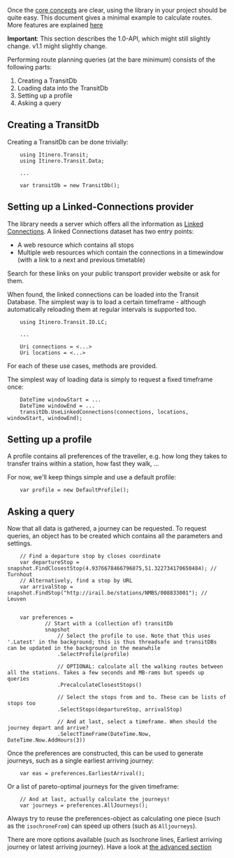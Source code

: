 Once the [core concepts](index.md) are clear, using the library in your project should be quite easy.
This document gives a minimal example to calculate routes. More features are explained [here](MoreOptions.md)

**Important**: This section describes the 1.0-API, which might still slightly change. v1.1 might slightly change.

Performing route planning queries (at the bare minimum) consists of the following parts:

1. Creating a TransitDb
2. Loading data into the TransitDb
3. Setting up a profile
4. Asking a query


Creating a TransitDb
--------------------

Creating a TransitDb can be done trivially:


        using Itinero.Transit;
        using Itinero.Transit.Data;
        
        ...
        
        var transitDb = new TransitDb();
        

Setting up a Linked-Connections provider
----------------------------------------

The library needs a server which offers all the information as [Linked Connections](linkedconnections.org).
A linked Connections dataset has two entry points:

 - A web resource which contains all stops
 - Multiple web resources which contain the connections in a timewindow (with a link to a next and previous timetable)

Search for these links on your public transport provider website or ask for them.

When found, the linked connections can be loaded into the Transit Database.
The simplest way is to load a certain timeframe - although automatically reloading them at regular intervals is supported too.


        using Itinero.Transit.IO.LC;
        
        ...
        
        Uri connections = <...>
        Uri locations = <...>
        

For each of these use cases, methods are provided.

The simplest way of loading data is simply to request a fixed timeframe once:

        DateTime windowStart = ...
        DateTime windowEnd = ...
        transitDb.UseLinkedConnections(connections, locations, windowStart, windowEnd);


Setting up a profile
--------------------

A profile contains all preferences of the traveller, e.g. how long they takes to transfer trains within a station, how fast they walk, ...

For now, we'll keep things simple and use a default profile:

        var profile = new DefaultProfile();

                    
Asking a query
--------------

Now that all data is gathered, a journey can be requested. To request queries, an object has to be created which contains all the parameters and settings.

        // Find a departure stop by closes coordinate
        var departureStop = snapshot.FindClosestStop(4.9376678466796875,51.322734170650484); // Turnhout
        // Alternatively, find a stop by URL
        var arrivalStop = snapshot.FindStop("http://irail.be/stations/NMBS/008833001"); // Leuven


        var preferences =
                // Start with a (collection of) transitDb 
                snapshot                        
                    // Select the profile to use. Note that this uses '.Latest' in the background; this is thus threadsafe and transitDBs can be updated in the background in the meanwhile
                    .SelectProfile(profile)     
                    
                    // OPTIONAL: calculate all the walking routes between all the stations. Takes a few seconds and MB-rams but speeds up queries
                    .PrecalculateClosestStops()
                    
                    // Select the stops from and to. These can be lists of stops too
                    .SelectStops(departureStop, arrivalStop)

                    // And at last, select a timeframe. When should the journey depart and arrive?
                    .SelectTimeFrame(DateTime.Now, DateTime.Now.AddHours(3))

Once the preferences are constructed, this can be used to generate journeys, such as a single earliest arriving journey:

        var eas = preferences.EarliestArrival();

Or a list of pareto-optimal journeys for the given timeframe:

        // And at last, actually calculate the journeys!
        var journeys = preferences.AllJourneys(); 
        

Always try to reuse the preferences-object as calculating one piece (such as the `isochroneFrom`) can speed up others (such as `Alljourneys`).

There are more options available (such as Isochrone lines, Earliest arriving journey or latest arriving journey).
Have a look at [the advanced section](MoreOptions.md)
